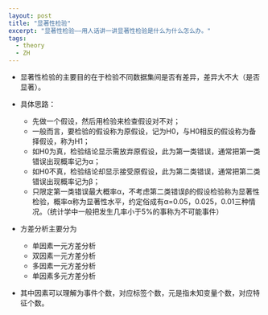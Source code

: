 ```yaml
---
layout: post
title: "显著性检验"
excerpt: "显著性检验——用人话讲一讲显著性检验是什么为什么怎么办。"
tags:
  - theory
  - ZH
---
```


- 显著性检验的主要目的在于检验不同数据集间是否有差异，差异大不大（是否显著）。
- 具体思路：
  - 先做一个假设，然后用检验来检查假设对不对；
  - 一般而言，要检验的假设称为原假设，记为H0，与H0相反的假设称为备择假设，称为H1；
  - 如H0为真，检验结论显示需放弃原假设，此为第一类错误，通常把第一类错误出现概率记为α；
  - 如H0不真，检验结论却显示接受原假设，此为第二类错误，通常把第二类错误出现概率记为β；
  - 只限定第一类错误最大概率α，不考虑第二类错误β的假设检验称为显著性检验，概率α称为显著性水平，约定俗成有α=0.05，0.025，0.01三种情况。（统计学中一般把发生几率小于5%的事称为不可能事件）

- 方差分析主要分为
  - 单因素一元方差分析
  - 双因素一元方差分析
  - 多因素一元方差分析
  - 单因素多元方差分析
- 其中因素可以理解为事件个数，对应标签个数，元是指未知变量个数，对应特征个数。
